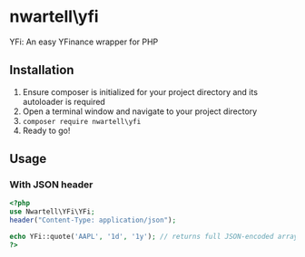 # nwartell\yfi
YFi: An easy YFinance wrapper for PHP

## Installation
1. Ensure composer is initialized for your project directory and its autoloader is required
2. Open a terminal window and navigate to your project directory 
3. `composer require nwartell\yfi`
4. Ready to go!

## Usage
### With JSON header

```php
<?php
use Nwartell\YFi\YFi;
header("Content-Type: application/json");

echo YFi::quote('AAPL', '1d', '1y'); // returns full JSON-encoded array
?>
```


